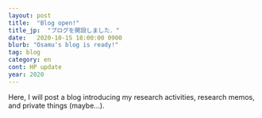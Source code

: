 ```yaml
---
layout: post
title:  "Blog open!"
title_jp:  "ブログを開設しました．"
date:   2020-10-15 18:00:00 0900
blurb: "Osamu's blog is ready!"
tag: blog
category: en
cont: HP update
year: 2020
---
```


Here, I will post a blog introducing my research activities, research memos, and private things (maybe...).


